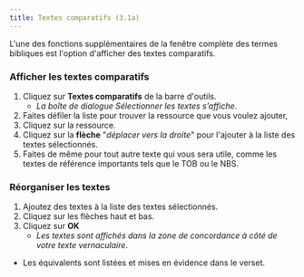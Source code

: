 ```yaml
---
title: Textes comparatifs (3.1a)
---
```

L'une des fonctions supplémentaires de la fenêtre complète des termes bibliques est l'option d'afficher des textes comparatifs.

### Afficher les textes comparatifs

1.  Cliquez sur **Textes comparatifs** de la barre d'outils.  
    - *La boîte de dialogue Sélectionner les textes s’affiche*.
2.  Faites défiler la liste pour trouver la ressource que vous voulez ajouter,
3.  Cliquez sur la ressource.
4.  Cliquez sur la **flèche** "_déplacer vers la droite_" pour l'ajouter à la liste des textes sélectionnés.
5.  Faites de même pour tout autre texte qui vous sera utile, comme les textes de référence importants tels que le TOB ou le NBS.

### Réorganiser les textes

1.  Ajoutez des textes à la liste des textes sélectionnés.
1.  Cliquez sur les flèches haut et bas.
1.  Cliquez sur **OK**  
    - *Les textes sont affichés dans la zone de concordance à côté de votre texte vernaculaire*.
   - Les équivalents sont listées et mises en évidence dans le verset.

